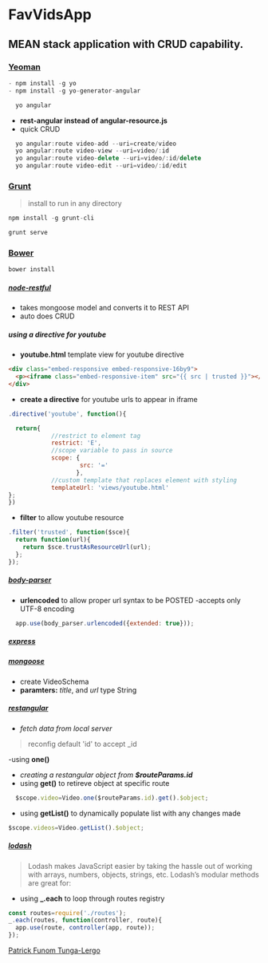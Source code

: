 
# FavVidsApp

## MEAN stack application with CRUD capability.

### [Yeoman](http://yeoman.io/learning/)
```javascript
- npm install -g yo
- npm install -g yo-generator-angular
```
```javascript
  yo angular
```
- **rest-angular instead of angular-resource.js**
- quick CRUD
```javascript
  yo angular:route video-add --uri=create/video
  yo angular:route video-view --uri=video/:id
  yo angular:route video-delete --uri=video/:id/delete
  yo angular:route video-edit --uri=video/:id/edit
  ```

### [Grunt](http://gruntjs.com/getting-started)
>install to run in any directory

```javascript
npm install -g grunt-cli

grunt serve
```

### [Bower](http://bower.io/)

```javascript
bower install
```

##### [node-restful](https://github.com/baugarten/node-restful)
- takes mongoose model and converts it to REST API
- auto does CRUD

##### using a directive for youtube
- **youtube.html** template view for youtube directive
```html
<div class="embed-responsive embed-responsive-16by9">
  <p><iframe class="embed-responsive-item" src="{{ src | trusted }}"></iframe></p>
</div>

```
- **create a directive** for youtube urls to appear in iframe
```javascript
.directive('youtube', function(){

  return{
            //restrict to element tag
            restrict: 'E',
            //scope variable to pass in source
            scope: {
                    src: '='
                   },
            //custom template that replaces element with styling
            templateUrl: 'views/youtube.html'
};
})
```

- **filter** to allow youtube resource
```javascript
.filter('trusted', function($sce){
  return function(url){
    return $sce.trustAsResourceUrl(url);
  };
});
```

##### [body-parser](https://www.npmjs.com/package/body-parser#bodyparserjsonoptions)
- **urlencoded** to allow proper url syntax to be POSTED
  -accepts only UTF-8 encoding
```javascript
  app.use(body_parser.urlencoded({extended: true}));
```

##### [express](http://expressjs.com/)

##### [mongoose](http://mongoosejs.com/docs/)
- create VideoSchema
- **paramters:** *title*, and *url* type String

##### [restangular](https://github.com/mgonto/restangular)
- *fetch data from local server*
>reconfig default 'id' to accept \_id

-using **one()**
  - *creating a restangular object from **$routeParams.id***
- using **get()** to retireve object at specific route

```javascript
  $scope.video=Video.one($routeParams.id).get().$object;
```
- using **getList()** to dynamically populate list with any changes made
```javascript
$scope.videos=Video.getList().$object;
```

##### [lodash](https://lodash.com/docs#forEach)
>Lodash makes JavaScript easier by taking the hassle out of working with arrays,
>numbers, objects, strings, etc. Lodash’s modular methods are great for:

- using **_.each** to loop through routes registry
```javascript
const routes=require('./routes');
_.each(routes, function(controller, route){
  app.use(route, controller(app, route));
});
```

[Patrick Funom Tunga-Lergo](patdesigns.me)

